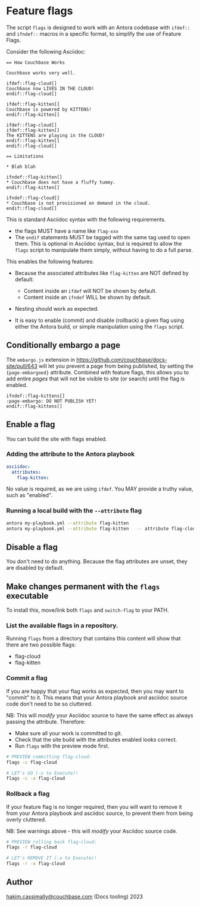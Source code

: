 # Feature flags

The script `flags` is designed to work with an Antora codebase with `ifdef::` and `ifndef::` macros in a specific format, to simplify the use of Feature Flags.

Consider the following Asciidoc:

```adoc
== How Couchbase Works

Couchbase works very well.

ifdef::flag-cloud[]
Couchbase now LIVES IN THE CLOUD!
endif::flag-cloud[]

ifdef::flag-kitten[]
Couchbase is powered by KITTENS!
endif::flag-kitten[]

ifdef::flag-cloud[]
ifdef::flag-kitten[]
The KITTENS are playing in the CLOUD!
endif::flag-kitten[]
endif::flag-cloud[]

== Limitations

* Blah blah

ifndef::flag-kitten[]
* Couchbase does not have a fluffy tummy.
endif::flag-kitten[]

ifndef::flag-cloud[]
* Couchbase is not provisioned on demand in the cloud.
endif::flag-cloud[]
```

This is standard Asciidoc syntax with the following requirements.

* the flags MUST have a name like `flag-xxx` 
* The `endif` statements MUST be tagged with the same tag used to open them.
  This is optional in Asciidoc syntax, but is required to allow the `flags` script to
  manipulate them simply, without having to do a full parse.

This enables the following features:

* Because the associated attributes like `flag-kitten` are NOT defined by
  default:
	* Content inside an `ifdef` will NOT be shown by default.
	* Content inside an `ifndef` WILL be shown by default.

* Nesting should work as expected.

* It is easy to enable (commit) and disable (rollback) a given flag using either
  the Antora build, or simple manipulation using the `flags` script.

## Conditionally embargo a page

The `embargo.js` extension in https://github.com/couchbase/docs-site/pull/643 will
let you prevent a page from being published, by setting the `{page-embargoed}`
attribute.
Combined with feature flags, this allows you to add entire *pages* that will not
be visible to site (or search) until the flag is enabled.

```adoc
ifndef::flag-kittens[]
:page-embargo: DO NOT PUBLISH YET!
endif::flag-kittens[]
```

## Enable a flag

You can build the site with flags enabled.

### Adding the attribute to the Antora playbook

```yml
asciidoc:
  attributes:
    flag-kitten:
```

No value is required, as we are using `ifdef`.
You MAY provide a truthy value, such as "enabled".

### Running a local build with the `--attribute` flag

```sh
antora my-playbook.yml --attribute flag-kitten
antora my-playbook.yml --attribute flag-kitten   -- attribute flag-cloud 
```

## Disable a flag

You don't need to do anything.
Because the flag attributes are unset, they are disabled by default.

## Make changes permanent with the `flags` executable

To install this, move/link both `flags` and `switch-flag` to your PATH.

### List the available flags in a repository.

Running `flags` from a directory that contains this content will show that there are two possible flags:

* flag-cloud
* flag-kitten

### Commit a flag

If you are happy that your flag works as expected, then you may want to "commit" to it.
This means that your Antora playbook and asciidoc source code don't need to be so cluttered.

NB: This will *modify* your Asciidoc source to have the same effect as always passing the attribute.
Therefore:

* Make sure all your work is committed to git.
* Check that the site build with the attributes enabled looks correct.
* Run `flags` with the preview mode first.


```sh
# PREVIEW committing flag-cloud:
flags -c flag-cloud

# LET's GO (-x to Execute)!
flags -c -x flag-cloud
```

### Rollback a flag

If your feature flag is no longer required, then you will want to remove it from
your Antora playbook and asciidoc source, to prevent them from being overly
cluttered.

NB: See warnings above - this will *modify* your Asciidoc source code. 

```sh
# PREVIEW rolling back flag-cloud:
flags -r flag-cloud

# LET's REMOVE IT (-x to Execute)!
flags -r -x flag-cloud
```

## Author

hakim.cassimally@couchbase.com (Docs tooling) 2023


